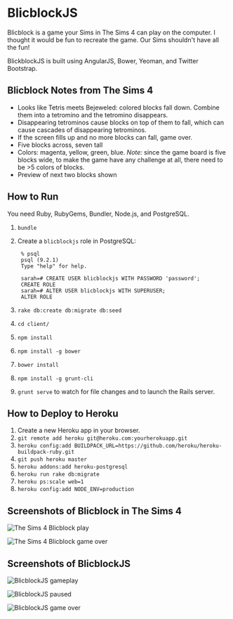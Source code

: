 # BlicblockJS

Blicblock is a game your Sims in The Sims 4 can play on the computer. I thought
it would be fun to recreate the game. Our Sims shouldn't have all the fun!

BlickblockJS is built using AngularJS, Bower, Yeoman, and Twitter Bootstrap.

## Blicblock Notes from The Sims 4

- Looks like Tetris meets Bejeweled: colored blocks fall down. Combine them into a tetromino and the tetromino disappears.
- Disappearing tetrominos cause blocks on top of them to fall, which can cause cascades of disappearing tetrominos.
- If the screen fills up and no more blocks can fall, game over.
- Five blocks across, seven tall
- Colors: magenta, yellow, green, blue. *Note:* since the game board is five blocks wide, to make the game have any challenge at all, there need to be >5 colors of blocks.
- Preview of next two blocks shown

## How to Run

You need Ruby, RubyGems, Bundler, Node.js, and PostgreSQL.

1. `bundle`
1. Create a `blicblockjs` role in PostgreSQL:

        % psql
        psql (9.2.1)
        Type "help" for help.

        sarah=# CREATE USER blicblockjs WITH PASSWORD 'password';
        CREATE ROLE
        sarah=# ALTER USER blicblockjs WITH SUPERUSER;
        ALTER ROLE

1. `rake db:create db:migrate db:seed`
1. `cd client/`
1. `npm install`
1. `npm install -g bower`
1. `bower install`
1. `npm install -g grunt-cli`
1. `grunt serve` to watch for file changes and to launch the Rails server.

## How to Deploy to Heroku

1. Create a new Heroku app in your browser.
1. `git remote add heroku git@heroku.com:yourherokuapp.git`
1. `heroku config:add BUILDPACK_URL=https://github.com/heroku/heroku-buildpack-ruby.git`
1. `git push heroku master`
1. `heroku addons:add heroku-postgresql`
1. `heroku run rake db:migrate`
1. `heroku ps:scale web=1`
1. `heroku config:add NODE_ENV=production`

## Screenshots of Blicblock in The Sims 4

![The Sims 4 Blicblock play](https://raw.githubusercontent.com/moneypenny/blicblock-js/master/client/app/images/blicblock-screenshot-1.png)

![The Sims 4 Blicblock game over](https://raw.githubusercontent.com/moneypenny/blicblock-js/master/client/app/images/blicblock-screenshot-2.png)

## Screenshots of BlicblockJS

![BlicblockJS gameplay](https://raw.githubusercontent.com/moneypenny/blicblock-js/master/blicblockjs-screenshot-1.png)

![BlicblockJS paused](https://raw.githubusercontent.com/moneypenny/blicblock-js/master/blicblockjs-screenshot-2.png)

![BlicblockJS game over](https://raw.githubusercontent.com/moneypenny/blicblock-js/master/blicblockjs-screenshot-3.png)
